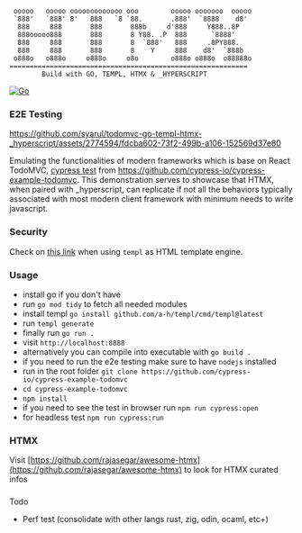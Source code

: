 
     ooooo   ooooo ooooooooooooo ooo        ooooo ooooooo  ooooo 
     `888'   `888' 8'   888   `8 `88.       .888'  `8888    d8'  
      888     888       888       888b     d'888     Y888..8P    
      888ooooo888       888       8 Y88. .P  888      `8888'     
      888     888       888       8  `888'   888     .8PY888.    
      888     888       888       8    Y     888    d8'  `888b   
     o888o   o888o     o888o     o8o        o888o o888o  o88888o
    ===========================================================
            Build with GO, TEMPL, HTMX & _HYPERSCRIPT
[![Go](https://github.com/syarul/todomvc-go-templ-htmx-_hyperscript/actions/workflows/go.yml/badge.svg)](https://github.com/syarul/todomvc-go-templ-htmx-_hyperscript/actions/workflows/go.yml)

### E2E Testing


https://github.com/syarul/todomvc-go-templ-htmx-_hyperscript/assets/2774594/fdcba602-73f2-499b-a106-152569d37e80


Emulating the functionalities of modern frameworks which is base on React TodoMVC, [cypress test](https://github.com/syarul/todomvc-go-templ-htmx-_hyperscript/actions/runs/7412273948/job/20168687544) from https://github.com/cypress-io/cypress-example-todomvc. This demonstration serves to showcase that HTMX, when paired with _hyperscript, can replicate if not all the behaviors typically associated with most modern client framework with minimum needs to write javascript.

### Security
Check on [this link](https://templ.guide/security/) when using `templ` as HTML template engine.

### Usage
- install go if you don't have
- run `go mod tidy` to fetch all needed modules
- install templ `go install github.com/a-h/templ/cmd/templ@latest`
- run `templ generate`
- finally run `go run .`
- visit `http://localhost:8888`
- alternatively you can compile into executable with `go build .`
- if you need to run the e2e testing make sure to have `nodejs` installed
- run in the root folder `git clone https://github.com/cypress-io/cypress-example-todomvc`
- `cd cypress-example-todomvc`
- `npm install`
- if you need to see the test in browser run `npm run cypress:open`
- for headless test `npm run cypress:run`

### HTMX
Visit [https://github.com/rajasegar/awesome-htmx](https://github.com/rajasegar/awesome-htmx) to look for HTMX curated infos

###
Todo
- Perf test (consolidate with other langs rust, zig, odin, ocaml, etc+)
